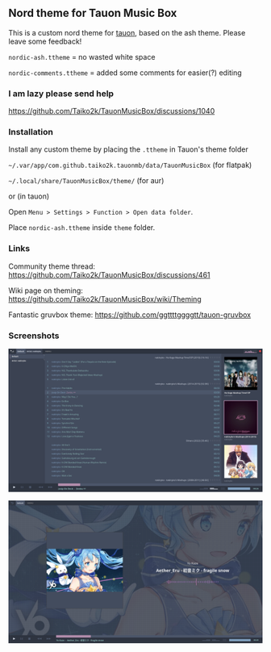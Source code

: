 ## Nord theme for Tauon Music Box

This is a custom nord theme for [tauon](https://github.com/Taiko2k/TauonMusicBox), based on the ash theme.
Please leave some feedback!

`nordic-ash.ttheme` = no wasted white space

`nordic-comments.ttheme` = added some comments for easier(?) editing

### I am lazy please send help

https://github.com/Taiko2k/TauonMusicBox/discussions/1040

### Installation

Install any custom theme by placing the `.ttheme` in Tauon's theme folder

`~/.var/app/com.github.taiko2k.tauonmb/data/TauonMusicBox` (for flatpak)

`~/.local/share/TauonMusicBox/theme/` (for aur)

or (in tauon)

Open `Menu > Settings > Function > Open data folder`.

Place `nordic-ash.ttheme` inside `theme` folder.

### Links

Community theme thread:
https://github.com/Taiko2k/TauonMusicBox/discussions/461

Wiki page on theming:
https://github.com/Taiko2k/TauonMusicBox/wiki/Theming

Fantastic gruvbox theme:
https://github.com/ggttttggggtt/tauon-gruvbox

### Screenshots

![preview](nordic-ash.png)

![preview](nordic-ash-2.png)
